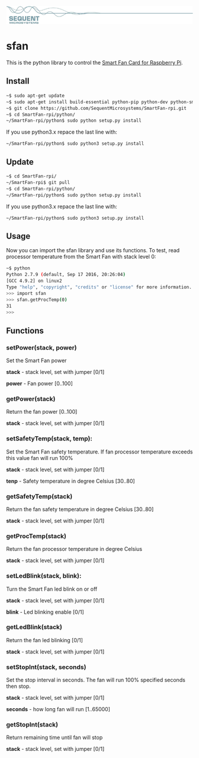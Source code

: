 [![sfan](../images/sequent.jpg)](https://www.sequentmicrosystems.com)

# sfan

This is the python library to control the [Smart Fan Card for Raspberry Pi](https://sequentmicrosystems.com/products/smart-fan-hat-for-raspberry-pi).

## Install

```bash
~$ sudo apt-get update
~$ sudo apt-get install build-essential python-pip python-dev python-smbus git
~$ git clone https://github.com/SequentMicrosystems/SmartFan-rpi.git
~$ cd SmartFan-rpi/python/
~/SmartFan-rpi/python$ sudo python setup.py install
```
If you use python3.x repace the last line with:
```
~/SmartFan-rpi/python$ sudo python3 setup.py install
```
## Update

```bash
~$ cd SmartFan-rpi/
~/SmartFan-rpi$ git pull
~$ cd SmartFan-rpi/python/
~/SmartFan-rpi/python$ sudo python setup.py install
```
If you use python3.x repace the last line with:
```
~/SmartFan-rpi/python$ sudo python3 setup.py install
```
## Usage 

Now you can import the sfan library and use its functions. To test, read processor temperature from the Smart Fan with stack level 0:

```bash
~$ python
Python 2.7.9 (default, Sep 17 2016, 20:26:04)
[GCC 4.9.2] on linux2
Type "help", "copyright", "credits" or "license" for more information.
>>> import sfan
>>> sfan.getProcTemp(0)
31
>>>
```


## Functions

### setPower(stack, power)

Set the Smart Fan power

**stack** - stack level, set with jumper [0/1]

**power** - Fan power  [0..100]


### getPower(stack)

Return the fan power [0..100]

**stack** - stack level, set with jumper [0/1]


### setSafetyTemp(stack, temp):

Set the Smart Fan safety temperature. If fan processor temperature exceeds this value fan will run 100%

**stack** - stack level, set with jumper [0/1]

**tenp** - Safety temperature in degree Celsius  [30..80]


### getSafetyTemp(stack)

Return the fan safety temperature in degree Celsius [30..80]

**stack** - stack level, set with jumper [0/1]


### getProcTemp(stack)

Return the fan processor temperature in degree Celsius

**stack** - stack level, set with jumper [0/1]


### setLedBlink(stack, blink):

Turn the Smart Fan led blink on or off  

**stack** - stack level, set with jumper [0/1]

**blink** - Led blinking enable [0/1]


### getLedBlink(stack)

Return the fan led blinking [0/1]

**stack** - stack level, set with jumper [0/1]


### setStopInt(stack, seconds)

Set the stop interval in seconds. The fan will run 100% specified seconds then stop.

**stack** - stack level, set with jumper [0/1]

**seconds** - how long fan will run [1..65000]


### getStopInt(stack)

Return remaining time until fan will stop

**stack** - stack level, set with jumper [0/1]
